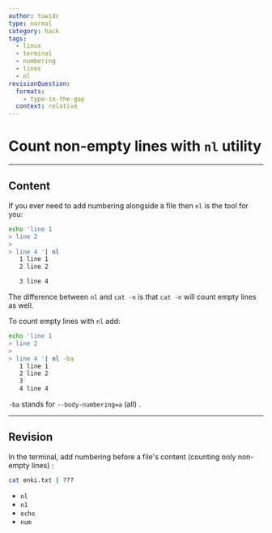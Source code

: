 ```yaml
---
author: tuwidc
type: normal
category: hack
tags:
  - linux
  - terminal
  - numbering
  - lines
  - nl
revisionQuestion:
  formats:
    - type-in-the-gap
  context: relative
---
```


# Count non-empty lines with `nl` utility


---

## Content

If you ever need to add numbering alongside a file then `nl` is the tool for you:

```bash
echo 'line 1
> line 2
>
> line 4 '| nl
   1 line 1
   2 line 2

   3 line 4
```

The difference between `nl` and `cat -n` is that `cat -n` will count empty lines as well. 

To count empty lines with `nl` add:

```bash
echo 'line 1
> line 2
>
> line 4 '| nl -ba
   1 line 1
   2 line 2
   3
   4 line 4
```

`-ba`  stands for `--body-numbering=a` (all) .


---

## Revision

In the terminal, add numbering before a file's content (counting only non-empty lines) :

```bash
cat enki.txt | ???
```

- `nl`
- `n1`
- `echo`
- `num`
